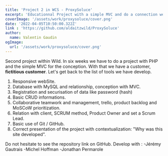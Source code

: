 ```yaml
---
title: 'Project 2 in WCS - ProxySoluce'
excerpt: 'Educationnal Project with a simple MVC and do a connection website'
coverImage: '/assets/work/proxysoluce/cover.png'
date: '2022-04-05T10:50:00.322Z'
link : 'https://github.com/aldaitzwild/ProxySoluce'
author:
  name: Valentin Gaudin
ogImage:
  url: '/assets/work/proxysoluce/cover.png'
---
```

Second project within Wild. In six weeks we have to do a project with PHP and the simple MVC for the conception. 
With that we have a customer, **fictitious customer**. Let's get back to the list of tools we have develop.

1. Responsive webSite. 
2. Database with MySQL and relationship, conception with MVC. 
3. Registration and securisation of data like password (hash)
4. Basic CRUD informations.
5. Collaborative teamwork and management, trello, product backlog and MoSCoW prioritization.
6. Relation with client, SCRUM method, Product Owner and set a Scrum Lead.
7. Basic use of Git / GitHub.
8. Correct presentation of the project with contextualization: "Why was this site developed".

Do not hesitate to see the repository link on GitHub. 
Develop with : \-Jérémy Gautrais \-Michel Hoffman \-Jonathan Permarole
